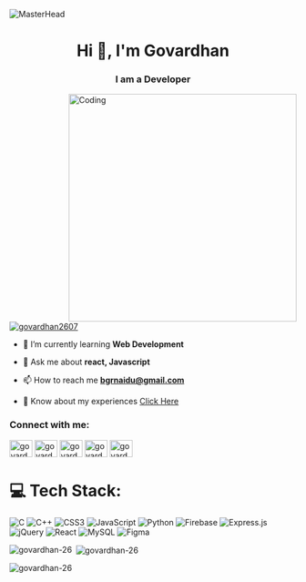 ![MasterHead](https://github.com/govardhan-26/govardhan-26/assets/89705565/92089dfd-e473-47c4-92aa-5e124e69fdd1)

<h1 align="center">Hi 👋, I'm Govardhan</h1>
<h3 align="center">I am a Developer</h3>

<img align="right" alt="Coding" width="400" src="https://gifdb.com/images/high/animated-man-computer-coding-nae6mec378lsg1i3.gif">


<p align="left"> <a href="https://twitter.com/govardhan2607" target="blank"><img src="https://img.shields.io/twitter/follow/govardhan2607?logo=twitter&style=for-the-badge" alt="govardhan2607" /></a> </p>

- 🌱 I’m currently learning **Web Development**

- 💬 Ask me about **react, Javascript**

- 📫 How to reach me **bgrnaidu@gmail.com**

- 📄 Know about my experiences [Click Here](https://drive.google.com/file/d/14Pb9NhezoU60QA4hoFthHWoOXUF328yL/view)



<h3 align="left">Connect with me:</h3>
<p align="left">
<a href="https://twitter.com/govardhan2607" target="blank"><img align="center" src="https://github.com/govardhan-26/govardhan-26/assets/89705565/a8ba4d4e-f2d1-4b83-a347-9fa4ec087386" alt="govardhan2607" height="30" width="40" /></a>
<a href="https://www.linkedin.com/in/govardhan26" target="blank"><img align="center" src="https://github.com/govardhan-26/govardhan-26/assets/89705565/171d91cc-1678-485e-b3c6-0c68f361389c" alt="govardhan26" height="30" width="40" /></a>
<a href="https://instagram.com/govardhan_26.07" target="blank"><img align="center" src="https://github.com/govardhan-26/govardhan-26/assets/89705565/d7bc88d0-6feb-4649-87f7-425d929fe775" alt="govardhan_26.07" height="30" width="40" /></a>
<a href="https://codeforces.com/profile/govardhan_26" target="blank"><img align="center" src="https://github.com/govardhan-26/govardhan-26/assets/89705565/377f24b5-3421-4d26-b318-40655b6c8da0" alt="govardhan_26" height="30" width="40" /></a>
<a href="https://www.leetcode.com/govardhan_26" target="blank"><img align="center" src="https://github.com/govardhan-26/govardhan-26/assets/89705565/8aff9a55-c3c6-44fc-a66f-475d01f9c25a" alt="govardhan_26" height="30" width="40" /></a>
</p>

# 💻 Tech Stack:
![C](https://img.shields.io/badge/c-%2300599C.svg?style=for-the-badge&logo=c&logoColor=white) ![C++](https://img.shields.io/badge/c++-%2300599C.svg?style=for-the-badge&logo=c%2B%2B&logoColor=white) ![CSS3](https://img.shields.io/badge/css3-%231572B6.svg?style=for-the-badge&logo=css3&logoColor=white) ![JavaScript](https://img.shields.io/badge/javascript-%23323330.svg?style=for-the-badge&logo=javascript&logoColor=%23F7DF1E) ![Python](https://img.shields.io/badge/python-3670A0?style=for-the-badge&logo=python&logoColor=ffdd54) ![Firebase](https://img.shields.io/badge/firebase-%23039BE5.svg?style=for-the-badge&logo=firebase) ![Express.js](https://img.shields.io/badge/express.js-%23404d59.svg?style=for-the-badge&logo=express&logoColor=%2361DAFB) ![jQuery](https://img.shields.io/badge/jquery-%230769AD.svg?style=for-the-badge&logo=jquery&logoColor=white) ![React](https://img.shields.io/badge/react-%2320232a.svg?style=for-the-badge&logo=react&logoColor=%2361DAFB) ![MySQL](https://img.shields.io/badge/mysql-%2300f.svg?style=for-the-badge&logo=mysql&logoColor=white) 	![Figma](https://img.shields.io/badge/figma-%23F24E1E.svg?style=for-the-badge&logo=figma&logoColor=white)

<p><img align="left" src="https://github-readme-stats.vercel.app/api/top-langs?username=govardhan-26&show_icons=true&locale=en&layout=compact" alt="govardhan-26" /></p>

<p>&nbsp;<img align="center" src="https://github-readme-stats.vercel.app/api?username=govardhan-26&show_icons=true&locale=en" alt="govardhan-26" /></p>

<p><img align="center" src="https://github-readme-streak-stats.herokuapp.com/?user=govardhan-26&" alt="govardhan-26" /></p>
